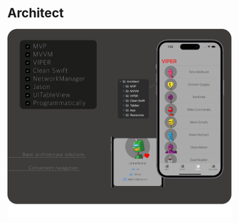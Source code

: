 # Architect


<div id="header" align="center">

</a>
   <a href=https://github.com/iamkorobitsyn/Architect>
    <img src="https://github.com/iamkorobitsyn/iamkorobitsyn/blob/main/ArchitectBack.png"
         alt="" title="Architect" alt="Swift"/>
</a>
  

</div>
